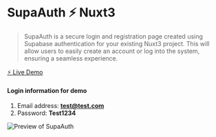 # SupaAuth ⚡️ Nuxt3

>SupaAuth is a secure login and registration page created using Supabase authentication for your existing Nuxt3 project. This will allow users to easily create an account or log into the system, ensuring a seamless experience.

[⚡️ Live Demo](https://supaauth.netlify.app/)

#### Login information for demo
1. Email address: **test@test.com**
2. Password: **Test1234**

![Preview of SupaAuth](https://raw.githubusercontent.com/zackha/supaAuth/main/assets/supaauth-screenshot.png.png)
